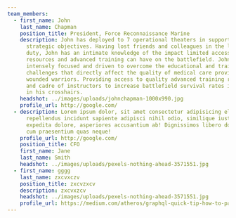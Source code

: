 ```yaml
---
team_members:
  - first_name: John
    last_name: Chapman
    position_title: President, Force Reconnaissance Marine
    description: John has deployed to 7 operational theaters in support of national
      strategic objectives. Having lost friends and colleagues in the line of
      duty, John has an intimate knowledge of the impact limited access to
      resources and advanced training can have on the battlefield. John is
      intensely focused and driven to overcome the educational and training
      challenges that directly affect the quality of medical care provided to
      wounded warriors. Providing access to quality advanced training resources
      and cadre of instructors to increase battlefield survival rates is always
      in his crosshairs.
    headshot: ../images/uploads/johnchapman-1000x990.jpg
    profile_url: http://google.com/
  - description: Lorem ipsum dolor, sit amet consectetur adipisicing elit. Molestias
      repellendus incidunt sapiente adipisci nihil odio, similique iusto vitae
      expedita dolore, asperiores accusantium ab! Dignissimos libero doloremque
      cum praesentium quas neque!
    profile_url: http://google.com/
    position_title: CFO
    first_name: Jane
    last_name: Smith
    headshot: ../images/uploads/pexels-nothing-ahead-3571551.jpg
  - first_name: gggg
    last_name: zxcvxczv
    position_title: zxcvzxcv
    description: zxcvxzcv
    headshot: ../images/uploads/pexels-nothing-ahead-3571551.jpg
    profile_url: https://medium.com/atheros/graphql-quick-tip-how-to-pass-variables-into-a-mutation-in-graphiql-23ecff4add57
---
```

